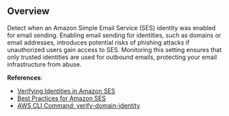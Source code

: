 ## Overview

Detect when an Amazon Simple Email Service (SES) identity was enabled for email sending. Enabling email sending for identities, such as domains or email addresses, introduces potential risks of phishing attacks if unauthorized users gain access to SES. Monitoring this setting ensures that only trusted identities are used for outbound emails, protecting your email infrastructure from abuse.

**References**:
- [Verifying Identities in Amazon SES](https://docs.aws.amazon.com/ses/latest/dg/creating-identities.html)
- [Best Practices for Amazon SES](https://docs.aws.amazon.com/ses/latest/dg/best-practices.html)
- [AWS CLI Command: verify-domain-identity](https://docs.aws.amazon.com/cli/latest/reference/ses/verify-domain-identity.html)